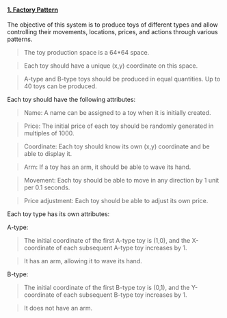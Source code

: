 #### [1. Factory Pattern](/patterns/factory)

The objective of this system is to produce toys of different types and allow controlling their movements, locations, prices, and actions through various patterns.

> The toy production space is a 64\*64 space.

> Each toy should have a unique (x,y) coordinate on this space.

> A-type and B-type toys should be produced in equal quantities. Up to 40 toys can be produced.

Each toy should have the following attributes:

> Name: A name can be assigned to a toy when it is initially created.

> Price: The initial price of each toy should be randomly generated in multiples of 1000.

> Coordinate: Each toy should know its own (x,y) coordinate and be able to display it.

> Arm: If a toy has an arm, it should be able to wave its hand.

> Movement: Each toy should be able to move in any direction by 1 unit per 0.1 seconds.

> Price adjustment: Each toy should be able to adjust its own price.

Each toy type has its own attributes:

A-type:

> The initial coordinate of the first A-type toy is (1,0), and the X-coordinate of each subsequent A-type toy increases by 1.

> It has an arm, allowing it to wave its hand.

B-type:

> The initial coordinate of the first B-type toy is (0,1), and the Y-coordinate of each subsequent B-type toy increases by 1.

> It does not have an arm.
